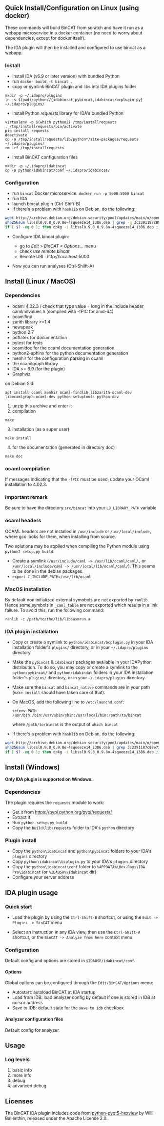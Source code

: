 ## Quick Install/Configuration on Linux (using docker)

These commands will build BinCAT from scratch and have it run as a
webapp microservice in a docker container (no need to worry about
dependencies, except for docker itself).

The IDA plugin will then be installed and configured to use bincat as a webapp.


### Install

* install IDA (v6.9 or later version) with bundled Python
* run ```docker build -t bincat .```
* copy or symlink BinCAT plugin and libs into IDA plugins folder
```
mkdir -p ~/.idapro/plugins
ln -s $(pwd)/python//{idabincat,pybincat,idabincat/bcplugin.py} ~/.idapro/plugins/
```
* install Python <i>requests</i> library for IDA's bundled Python
```
virtualenv -p $(which python2) /tmp/installrequests
. /tmp/installrequests/bin/activate
pip install requests
deactivate
cp -a /tmp/installrequests/lib/python*/site-packages/requests ~/.idapro/plugins/
rm -rf /tmp/installrequests
```
* install BinCAT configuration files
```
mkdir -p ~/.idapro/idabincat
cp -a python/idabincat/conf ~/.idapro/idabincat/
```

### Configuration

* run `bincat` Docker microservice: `docker run -p 5000:5000 bincat`
* run IDA
* launch bincat plugin (Ctrl-Shift-B)
* If there's a problem with `hashlib` on Debian, do the following:

```bash
wget http://archive.debian.org/debian-security/pool/updates/main/o/openssl/libssl0.9.8_0.9.8o-4squeeze14_i386.deb
sha256sum libssl0.9.8_0.9.8o-4squeeze14_i386.deb | grep -q 3c2391187c88e732545a11f545ccd2abf224c17a717e73588f1ebedb15d932ad
if [ $? -eq 0 ]; then dpkg -i libssl0.9.8_0.9.8o-4squeeze14_i386.deb ; fi
```

* Configure IDA bincat plugin:
  *  go to *Edit > BinCAT > Options...* menu
  *  check *use remote bincat*
  *  Remote URL: http://localhost:5000

* Now you can run analyses (Ctrl-Shilft-A)


## Install (Linux / MacOS)
### Dependencies

* ocaml 4.02.3 / check that type value = long in the include header caml/mlvalues.h (compiled with -fPIC for amd-64)
* ocamlfind
* zarith library >=1.4
* newspeak
* python 2.7
* pdflatex for documentation
* pytest for tests
* ocamldoc for the ocaml documentation generation
* python2-sphinx for the python documentation generation
* menhir for the configuration parsing in ocaml
* the ocamlgraph library
* IDA >= 6.9 (for the plugin)
* Graphviz

on Debian Sid:
```
apt install ocaml menhir ocaml-findlib libzarith-ocaml-dev libocamlgraph-ocaml-dev python-setuptools python-dev
```


1. unzip this archive and enter it
2. compilation

```
make
```

3. installation (as a super user)

```
make install
```

4. for the documentation (generated in directory doc)

```
make doc
```

### ocaml compilation
If messages indicating that the `-fPIC` must be used, update your OCaml installation to 4.02.3.

### important remark
Be sure to have the directory `src/bincat` into your `LD_LIBRARY_PATH` variable

### ocaml headers
OCAML headers are not installed in `/usr/include` or `/usr/local/include,` where
gcc looks for them, when installing from source.

Two solutions may be applied when compiling the Python module using `python2
setup.py build`:

* Create a symlink (`/usr/include/caml -> /usr/lib/ocaml/caml/,` or
  `/usr/local/include/caml -> /usr/local/lib/ocaml/caml/`). This seems to be
  done in the debian packages.
* `export C_INCLUDE_PATH=/usr/lib/ocaml`

### MacOS installation
By default non initialized external symobols are not exported by `ranlib`.
Hence some symbols in `_caml_table` are not exported which results in a link
failure.
To avoid this, run the following command:

```
ranlib -c /path/to/the/lib/libsasmrun.a
```

### IDA plugin installation

* Copy or create a symlink to `python/idabincat/bcplugin.py` in your IDA
  installation folder's `plugins/` directory, or in your `~/.idapro/plugins`
  directory

* Make the `pybincat` & `idabincat` packages available in your IDAPython
  distribution. To do so, you may copy or create a symlink to the
  `python/pybincat/` and `python/idabindat` folders in your IDA
  installation folder's `plugins/` directory, or in your `~/.idapro/plugins`
  directory.

* Make sure the `bincat` and `bincat_native` commands are in your path (`make
  install` should have taken care of that).

* On MacOS, add the following line to `/etc/launchd.conf`:
  ```
  setenv PATH /usr/bin:/bin:/usr/sbin/sbin:/usr/local/bin:/path/to/bincat
  ```
  where `/path/to/bincat` is the output of `which bincat`

* If there's a problem with `hashlib` on Debian, do the following:


```bash
wget http://archive.debian.org/debian-security/pool/updates/main/o/openssl/libssl0.9.8_0.9.8o-4squeeze14_i386.deb
sha256sum libssl0.9.8_0.9.8o-4squeeze14_i386.deb | grep 3c2391187c88e732545a11f545ccd2abf224c17a717e73588f1ebedb15d932ad
if [ $? -eq 0 ]; then dpkg -i libssl0.9.8_0.9.8o-4squeeze14_i386.deb ; fi
```

## Install (Windows)

**Only IDA plugin is supported on Windows.**

### Dependencies
The plugin requires the `requests` module to work:

* Get it from <https://pypi.python.org/pypi/requests/>
* Extract it
* Run `python setup.py build`
* Copy the `build\lib\requests` folder to IDA's `python` directory


### Plugin install
* Copy the `python\idabincat` and `python\pybincat` folders to your IDA's `plugins` directory
* Copy `python\idabincat\bcplugin.py` to your IDA's `plugins` directory
* Copy the `python\idabincat\conf` folder to `%APPDATA%\Hex-Rays\IDA Pro\idabincat` (or `%IDAUSR%\idabincat` dir)
* Configure your server address

## IDA plugin usage

### Quick start
* Load the plugin by using the `Ctrl-Shift-B` shortcut, or using the
  `Edit -> Plugins -> BinCAT` menu

* Select an instruction in any IDA view, then use the `Ctrl-Shift-A` shortcut,
  or the `BinCAT -> Analyze from here` context menu

### Configuration
Default config and options are stored in `$IDAUSR/idabincat/conf`.

#### Options
Global options can be configured through the `Edit/BinCAT/Options` menu:

* Autostart: autoload BinCAT at IDA startup
* Load from IDB: load analyzer config by default if one is stored in IDB at
  cursor address
* Save to IDB: default state for the `save to idb` checkbox


#### Analyzer configuration files
Default config for analyzer.

## Usage

### Log levels

1. basic info
2. more info
3. debug
4. advanced debug

## Licenses

The BinCAT IDA plugin includes code from
[python-pyqt5-hexview](https://github.com/williballenthin/python-pyqt5-hexview)
by Willi Ballenthin, released under the Apache License 2.0.

